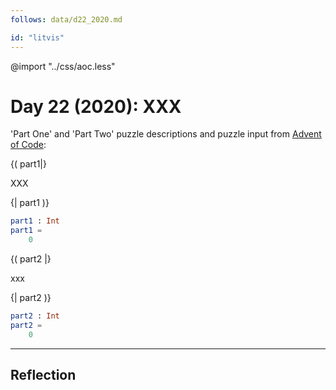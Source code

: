 ```yaml
---
follows: data/d22_2020.md

id: "litvis"
---
```


@import "../css/aoc.less"

# Day 22 (2020): XXX

'Part One' and 'Part Two' puzzle descriptions and puzzle input from [Advent of Code](https://adventofcode.com/2020/day/22):

{( part1|}

XXX

{| part1 )}

```elm {l r}
part1 : Int
part1 =
    0
```

{( part2 |}

xxx

{| part2 )}

```elm {l r}
part2 : Int
part2 =
    0
```

---

## Reflection
